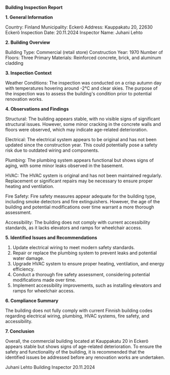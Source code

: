  **Building Inspection Report**

**1. General Information**

Country: Finland
Municipality: Eckerö
Address: Kauppakatu 20, 22630 Eckerö
Inspection Date: 20.11.2024
Inspector Name: Juhani Lehto

**2. Building Overview**

Building Type: Commercial (retail store)
Construction Year: 1970
Number of Floors: Three
Primary Materials: Reinforced concrete, brick, and aluminum cladding

**3. Inspection Context**

Weather Conditions: The inspection was conducted on a crisp autumn day with temperatures hovering around -2°C and clear skies. The purpose of the inspection was to assess the building's condition prior to potential renovation works.

**4. Observations and Findings**

Structural: The building appears stable, with no visible signs of significant structural issues. However, some minor cracking in the concrete walls and floors were observed, which may indicate age-related deterioration.

Electrical: The electrical system appears to be original and has not been updated since the construction year. This could potentially pose a safety risk due to outdated wiring and components.

Plumbing: The plumbing system appears functional but shows signs of aging, with some minor leaks observed in the basement.

HVAC: The HVAC system is original and has not been maintained regularly. Replacement or significant repairs may be necessary to ensure proper heating and ventilation.

Fire Safety: Fire safety measures appear adequate for the building type, including smoke detectors and fire extinguishers. However, the age of the building and potential modifications over time warrant a more thorough assessment.

Accessibility: The building does not comply with current accessibility standards, as it lacks elevators and ramps for wheelchair access.

**5. Identified Issues and Recommendations**

1. Update electrical wiring to meet modern safety standards.
2. Repair or replace the plumbing system to prevent leaks and potential water damage.
3. Upgrade HVAC system to ensure proper heating, ventilation, and energy efficiency.
4. Conduct a thorough fire safety assessment, considering potential modifications made over time.
5. Implement accessibility improvements, such as installing elevators and ramps for wheelchair access.

**6. Compliance Summary**

The building does not fully comply with current Finnish building codes regarding electrical wiring, plumbing, HVAC systems, fire safety, and accessibility.

**7. Conclusion**

Overall, the commercial building located at Kauppakatu 20 in Eckerö appears stable but shows signs of age-related deterioration. To ensure the safety and functionality of the building, it is recommended that the identified issues be addressed before any renovation works are undertaken.

Juhani Lehto
Building Inspector
20.11.2024